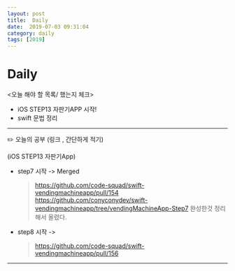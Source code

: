 ```yaml
---
layout: post
title:  Daily
date:  2019-07-03 09:31:04
category: daily
tags: [2019]
---
```


# Daily

<오늘 해야 할 목록/ 했는지 체크>

- iOS STEP13 자판기APP 시작!
- swift 문법 정리

------

✏️ 오늘의 공부 (링크 , 간단하게 적기)

(iOS STEP13 자판기App)
- step7 시작 -> Merged
  > https://github.com/code-squad/swift-vendingmachineapp/pull/154
https://github.com/conyconydev/swift-vendingmachineapp/tree/vendingMachineApp-Step7
완성한것 정리해서 올렸다.

- step8 시작 ->
  > https://github.com/code-squad/swift-vendingmachineapp/pull/156
------
